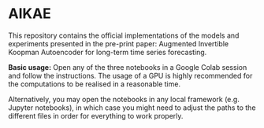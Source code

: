 # AIKAE

This repository contains the official implementations of the models and experiments presented in the pre-print paper: Augmented Invertible Koopman Autoencoder for long-term time series forecasting.

**Basic usage:** Open any of the three notebooks in a Google Colab session and follow the instructions. The usage of a GPU is highly recommended for the computations to be realised in a reasonable time.

Alternatively, you may open the notebooks in any local framework (e.g. Jupyter notebooks), in which case you might need to adjust the paths to the different files in order for everything to work properly.
